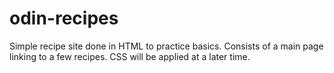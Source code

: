 # odin-recipes

Simple recipe site done in HTML to practice basics. Consists of a main page linking to a few recipes.
CSS will be applied at a later time.